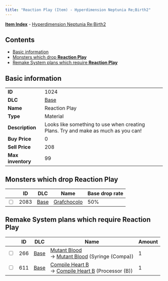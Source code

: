 ```yaml
---
title: "Reaction Play (Item) - Hyperdimension Neptunia Re;Birth2"
---
```


[**Item Index**](/neptunia/rb2/item/index.html) - [Hyperdimension Neptunia Re;Birth2](/neptunia/rb2)

## Contents

- [Basic information](#basic-information)
- [Monsters which drop **Reaction Play**](#monsters-which-drop-reaction-play)
- [Remake System plans which require **Reaction Play**](#remake-system-plans-which-require-reaction-play)

## Basic information

|   |   |
| -- | -- |
| **ID** | 1024 |
| **DLC** | [Base](/neptunia/rb2/dlc/0-base.html) |
| **Name** | Reaction Play |
| **Type** | Material |
| **Description** | Looks like something to use when creating Plans. Try and make as much as you can! |
| **Buy Price** | 0 |
| **Sell Price** | 208 |
| **Max inventory** | 99 |

## Monsters which drop **Reaction Play**

|    | ID | DLC | Name | Base drop rate |
| -- | -- | --- | ---- | -------------- |
| <input type="checkbox" id="rb2-monster-0-2083" class="trackbox" /> | 2083 | [Base](/neptunia/rb2/dlc/0-base.html) | [Grafchocolo](/neptunia/rb2/monster/0-2083-grafchocolo.html) | 50% |

## Remake System plans which require **Reaction Play**

|    | ID | DLC | Name | Amount |
| -- | -- | --- | ---- | ------ |
| <input type="checkbox" id="rb2-remake-0-266" class="trackbox" /> | 266 | [Base](/neptunia/rb2/dlc/0-base.html) | [Mutant Blood](/neptunia/rb2/remake/0-266-mutant-blood.html)<br />→ [Mutant Blood](/neptunia/rb2/item/0-1241-mutant-blood.html) (Syringe (Compa)) | 1 |
| <input type="checkbox" id="rb2-remake-0-611" class="trackbox" /> | 611 | [Base](/neptunia/rb2/dlc/0-base.html) | [Compile Heart B](/neptunia/rb2/remake/0-611-compile-heart-b.html)<br />→ [Compile Heart B](/neptunia/rb2/item/0-3418-compile-heart-b.html) (Processor (B)) | 1 |